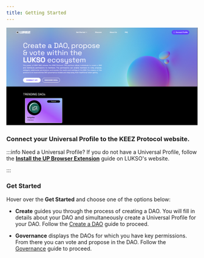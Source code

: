 ```yaml
---
title: Getting Started
---
```



![Home Page](./img/step-01-home-page/Home_Page_1.PNG)


### Connect your Universal Profile to the KEEZ Protocol website.

:::info Need a Universal Profile?
If you do not have a Universal Profile, follow the [**Install the UP Browser Extension**](https://docs.lukso.tech/guides/browser-extension/install-browser-extension) guide on LUKSO's website.

:::

### Get Started
Hover over the **Get Started** and choose one of the options below:

* **Create** guides you through the process of creating a DAO. You will fill in details about your DAO and simultaneously create a Universal Profile for your DAO. Follow the [Create a DAO](./step-02.md) guide to proceed.

* **Governance** displays the DAOs for which you have key permissions. From there you can vote and propose in the DAO. Follow the [Governance](./step-03.md) guide to proceed.
